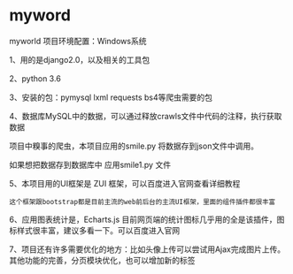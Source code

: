 # myword
myworld 项目环境配置：Windows系统

1、用的是django2.0，以及相关的工具包

2、python  3.6

3、安装的包：pymysql      lxml    requests     bs4等爬虫需要的包

4、数据库MySQL中的数据，可以通过释放crawls文件中代码的注释，执行获取数据

项目中糗事的爬虫，本项目应用的smile.py 将数据存到json文件中调用。

如果想把数据存到数据库中 应用smile1.py 文件

5、本项目用的UI框架是  ZUI 框架，可以百度进入官网查看详细教程

	这个框架跟bootstrap都是目前主流的web前后台的主流UI框架，里面的组件插件都很丰富

6、应用图表统计是，Echarts.js    目前网页端的统计图标几乎用的全是该插件，图标样式很丰富，建议多看一下。可以百度进入官网

7、项目还有许多需要优化的地方：比如头像上传可以尝试用Ajax完成图片上传。其他功能的完善，分页模块优化，也可以增加新的标签

